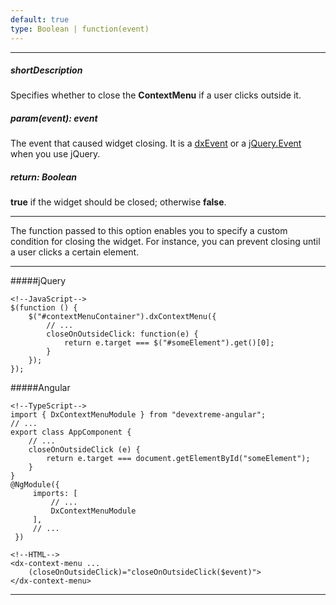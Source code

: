 ```yaml
---
default: true
type: Boolean | function(event)
---
```

---
##### shortDescription
Specifies whether to close the **ContextMenu** if a user clicks outside it.

##### param(event): event
The event that caused widget closing. It is a [dxEvent](/api-reference/50%20Common/Object%20Structures/dxEvent '/Documentation/ApiReference/Common/Object_Structures/dxEvent/') or a [jQuery.Event](https://api.jquery.com/category/events/event-object) when you use jQuery.

##### return: Boolean
**true** if the widget should be closed; otherwise **false**.

---
The function passed to this option enables you to specify a custom condition for closing the widget. For instance, you can prevent closing until a user clicks a certain element.

---
#####jQuery

    <!--JavaScript-->
    $(function () {
        $("#contextMenuContainer").dxContextMenu({
            // ...
            closeOnOutsideClick: function(e) {
                return e.target === $("#someElement").get()[0];
            }
        });
    });

#####Angular

    <!--TypeScript-->
    import { DxContextMenuModule } from "devextreme-angular";
    // ...
    export class AppComponent {
        // ...
        closeOnOutsideClick (e) {
            return e.target === document.getElementById("someElement");
        }
    }
    @NgModule({
         imports: [
             // ...
             DxContextMenuModule
         ],
         // ...
     })

    <!--HTML-->
    <dx-context-menu ...
        (closeOnOutsideClick)="closeOnOutsideClick($event)">
    </dx-context-menu>

---